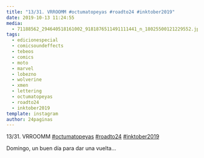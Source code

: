```yaml
---
title: "13/31. VRROOMM #octumatopeyas #roadto24 #inktober2019"
date: 2019-10-13 11:24:55
media: 
  - 71188562_294640518161002_9181876511491111441_n_18025500121229552.jpg
tags: 
  - edicionespecial
  - comicsoundeffects
  - tebeos
  - comics
  - moto
  - marvel
  - lobezno
  - wolverine
  - xmen
  - lettering
  - octumatopeyas
  - roadto24
  - inktober2019
template: instagram
author: 24paginas
---
```


13/31. VRROOMM [#octumatopeyas](/tags/octumatopeyas) [#roadto24](/tags/roadto24) [#inktober2019](/tags/inktober2019)

 
Domingo, un buen día para dar una vuelta...
